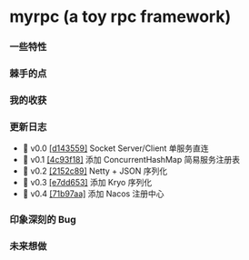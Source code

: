 # myrpc (a toy rpc framework)

### 一些特性

### 棘手的点

### 我的收获

### 更新日志

- :tada: v0.0 [[d143559]](https://github.com/tiiaan/myrpc/commit/d1435593ed8186ffd2e01a7617cd83b0e37557c8) Socket Server/Client 单服务直连
- :tada: v0.1 [[4c93f18]](https://github.com/tiiaan/myrpc/commit/4c93f18c8d066a43669c810199c46ad27e0a0928) 添加 ConcurrentHashMap 简易服务注册表
- :tada: v0.2 [[2152c89]](https://github.com/tiiaan/myrpc/commit/2152c89e38113ff7eaf96b77cfb84970b9b258e8) Netty + JSON 序列化
- :tada: v0.3 [[e7dd653]](https://github.com/tiiaan/myrpc/commit/e7dd653d24fa17c8c2c1a1e97af06230295cf59e) 添加 Kryo 序列化 
- :tada: v0.4 [[71b97aa]](https://github.com/tiiaan/myrpc/commit/71b97aa4622c7007b09b0008766556068cc6be35) 添加 Nacos 注册中心 

### 印象深刻的 Bug

### 未来想做
